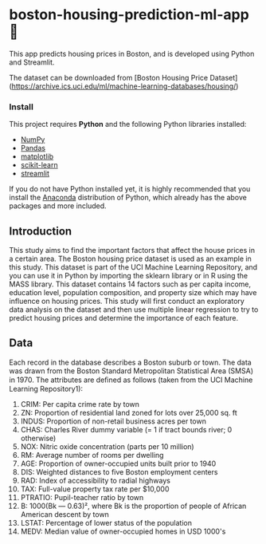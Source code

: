 # boston-housing-prediction-ml-app :house_with_garden:

 This app predicts housing prices in Boston, and is developed using Python and Streamlit.

 The dataset can be downloaded from [Boston Housing Price Dataset] (https://archive.ics.uci.edu/ml/machine-learning-databases/housing/)
 
 ### Install

This project requires **Python** and the following Python libraries installed:

- [NumPy](http://www.numpy.org/)
- [Pandas](http://pandas.pydata.org/)
- [matplotlib](http://matplotlib.org/)
- [scikit-learn](http://scikit-learn.org/stable/)
- [streamlit](https://streamlit.io/)

If you do not have Python installed yet, it is highly recommended that you install the [Anaconda](http://continuum.io/downloads) distribution of Python, which already has the above packages and more included.

## Introduction

This study aims to find the important factors that affect the house prices in a certain area. The Boston housing price dataset is used as an example in this study. This dataset is part of the UCI Machine Learning Repository, and you can use it in Python by importing the sklearn library or in R using the MASS library. This dataset contains 14 factors such as per capita income, education level, population composition, and property size which may have influence on housing prices. This study will first conduct an exploratory data analysis on the dataset and then use multiple linear regression to try to predict housing prices and determine the importance of each feature.


## Data
 Each record in the database describes a Boston suburb or town. The data was drawn from the Boston Standard Metropolitan Statistical Area (SMSA) in 1970. The attributes are deﬁned as follows (taken from the UCI Machine Learning Repository1):

1.  CRIM: Per capita crime rate by town
2.  ZN: Proportion of residential land zoned for lots over 25,000 sq. ft
3.  INDUS: Proportion of non-retail business acres per town
4.  CHAS: Charles River dummy variable (= 1 if tract bounds river; 0 otherwise)
5.  NOX: Nitric oxide concentration (parts per 10 million)
6.  RM: Average number of rooms per dwelling
7.  AGE: Proportion of owner-occupied units built prior to 1940
8.  DIS: Weighted distances to five Boston employment centers
9.  RAD: Index of accessibility to radial highways
10. TAX: Full-value property tax rate per $10,000
11. PTRATIO: Pupil-teacher ratio by town
12. B: 1000(Bk — 0.63)², where Bk is the proportion of people of African American descent by town
13. LSTAT: Percentage of lower status of the population
14. MEDV: Median value of owner-occupied homes in USD 1000's
